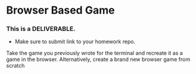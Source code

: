 # Browser Based Game

### This is a DELIVERABLE. 
- Make sure to submit link to your homework repo.  

Take the game you previously wrote for the terminal and recreate it as a game in the browser.  Alternatively, create a brand new browser game from scratch
